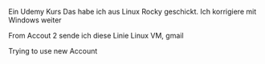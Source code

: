 Ein Udemy Kurs
Das habe ich aus Linux Rocky geschickt.
Ich korrigiere mit Windows weiter



From Accout 2 sende ich diese Linie
Linux VM, gmail


Trying to use new Account



